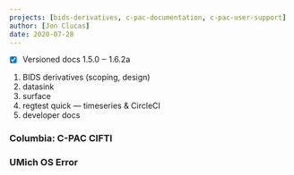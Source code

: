 ```yaml
---
projects: [bids-derivatives, c-pac-documentation, c-pac-user-support]
author: [Jon Clucas]
date: 2020-07-28
---
```


- [x] Versioned docs 1.5.0 ‒ 1.6.2a

1. BIDS derivatives (scoping, design)
2. datasink
3. surface
4. regtest quick ― timeseries & CircleCI
5. developer docs

<!--more-->
### Columbia: C-PAC CIFTI

### UMich OS Error
